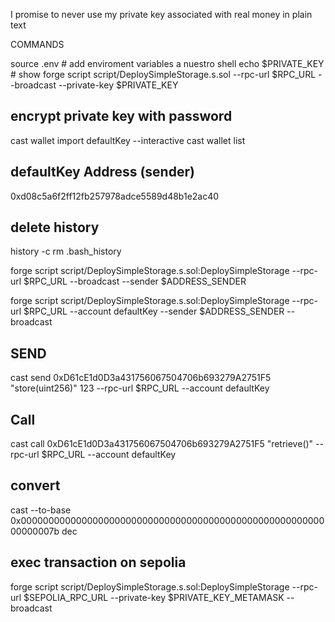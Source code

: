  I promise to never use my private key associated with real money in plain text

COMMANDS

source .env # add enviroment variables a nuestro shell
echo $PRIVATE_KEY # show
forge script script/DeploySimpleStorage.s.sol --rpc-url $RPC_URL --broadcast --private-key $PRIVATE_KEY

## encrypt private key with password

cast wallet import defaultKey --interactive
cast wallet list

## defaultKey Address (sender)

0xd08c5a6f2ff12fb257978adce5589d48b1e2ac40

## delete history

history -c
rm .bash_history

forge script script/DeploySimpleStorage.s.sol:DeploySimpleStorage --rpc-url $RPC_URL --broadcast --sender $ADDRESS_SENDER  

forge script script/DeploySimpleStorage.s.sol:DeploySimpleStorage --rpc-url $RPC_URL --account defaultKey --sender $ADDRESS_SENDER --broadcast

## SEND

cast send 0xD61cE1d0D3a431756067504706b693279A2751F5 "store(uint256)" 123 --rpc-url $RPC_URL --account defaultKey

## Call

cast call 0xD61cE1d0D3a431756067504706b693279A2751F5 "retrieve()" --rpc-url $RPC_URL --account defaultKey

## convert

cast --to-base 0x000000000000000000000000000000000000000000000000000000000000007b dec

## exec transaction on sepolia

forge script script/DeploySimpleStorage.s.sol:DeploySimpleStorage --rpc-url $SEPOLIA_RPC_URL --private-key $PRIVATE_KEY_METAMASK --broadcast
